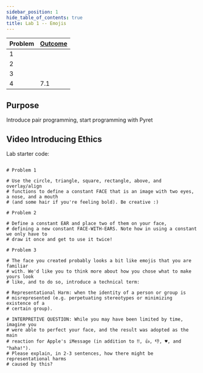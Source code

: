 ```yaml
---
sidebar_position: 1
hide_table_of_contents: true
title: Lab 1 -- Emojis
---
```



Problem | [Outcome](@/home/outcomes.md)
--      | --
1       | 
2       | 
3       |
4       | 7.1


## Purpose

Introduce pair programming, start programming with Pyret

## Video Introducing Ethics



Lab starter code:

```arr

# Problem 1

# Use the circle, triangle, square, rectangle, above, and overlay/align
# functions to define a constant FACE that is an image with two eyes, a nose, and a mouth
# (and some hair if you're feeling bold). Be creative :)

# Problem 2

# Define a constant EAR and place two of them on your face,
# defining a new constant FACE-WITH-EARS. Note how in using a constant we only have to
# draw it once and get to use it twice!

# Problem 3

# The face you created probably looks a bit like emojis that you are familiar
# with. We'd like you to think more about how you chose what to make yours look
# like, and to do so, introduce a technical term:

# Representational Harm: when the identity of a person or group is
# misrepresented (e.g. perpetuating stereotypes or minimizing existence of a
# certain group).

# INTERPRETIVE QUESTION: While you may have been limited by time, imagine you
# were able to perfect your face, and the result was adopted as the main
# reaction for Apple's iMessage (in addition to ‼, 👍, 👎, ♥, and "haha!").
# Please explain, in 2-3 sentences, how there might be representational harms
# caused by this?
```


